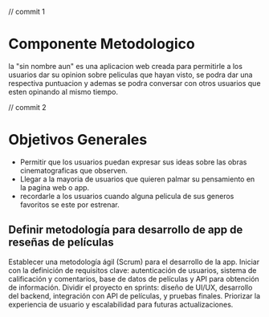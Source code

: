 
// commit 1

# Componente Metodologico
<p> 
la "sin nombre aun" es una aplicacion web creada para permitirle a los usuarios dar su opinion sobre peliculas que hayan visto, se podra dar una respectiva puntuacion y ademas se podra conversar con otros usuarios que esten opinando al mismo tiempo.

// commit 2

# Objetivos Generales
<p>

- Permitir que los usuarios puedan expresar sus ideas sobre las obras cinematograficas que observen.
- Llegar a la mayoria de usuarios que quieren palmar su pensamiento en la pagina web o app.
- recordarle a los usuarios cuando alguna pelicula de sus generos favoritos se este por estrenar.

 ## Definir metodología para desarrollo de app de reseñas de películas

Establecer una metodología ágil (Scrum) para el desarrollo de la app. Iniciar con la definición de requisitos clave: autenticación de usuarios, sistema de calificación y comentarios, base de datos de películas y API para obtención de información. Dividir el proyecto en sprints: diseño de UI/UX, desarrollo del backend, integración con API de películas, y pruebas finales. Priorizar la experiencia de usuario y escalabilidad para futuras actualizaciones.








